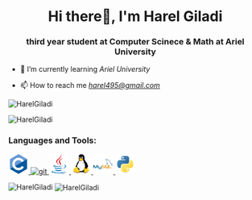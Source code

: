 <h1 align="center">Hi  there👋, I'm Harel Giladi</h1>
<h3 align="center">third year student at Computer Scinece & Math at Ariel University</h3>


- 🌱 I’m currently learning *Ariel University*

- 📫 How to reach me *harel495@gmail.com*

<p align="left"> <img src="https://komarev.com/ghpvc/?username=HarelGiladi&label=Profile%20views&color=0e75b6&style=flat" alt="HarelGiladi" /> </p>
<p align="left"> <img src="https://komarev.com/ghpvc/?username=HarelGiladi&label=Visitors%20views&color=0e75b6&style=flat" alt="HarelGiladi" /> </p>


<h3 align="left">Languages and Tools:</h3>
<p align="left"> 
  <a href="https://www.cprogramming.com/" target="_blank" rel="noreferrer"> <img src="https://raw.githubusercontent.com/devicons/devicon/master/icons/c/c-original.svg" alt="c" width="40" height="40"/> </a> <a href="https://www.w3schools.com/cpp/" target="_blank" rel="noreferrer"></a> <a href="https://git-scm.com/" target="_blank" rel="noreferrer">
  <img src="https://www.vectorlogo.zone/logos/git-scm/git-scm-icon.svg" alt="git" width="40" height="40"/> </a> <a href="https://www.java.com" target="_blank" rel="noreferrer"> <img src="https://raw.githubusercontent.com/devicons/devicon/master/icons/java/java-original.svg" alt="java" width="40" height="40"/> </a> <a href="https://www.linux.org/" target="_blank" rel="noreferrer"> <img src="https://raw.githubusercontent.com/devicons/devicon/master/icons/linux/linux-original.svg" alt="linux" width="40" height="40"/> </a> <a href="https://www.mysql.com/" target="_blank" rel="noreferrer"> <img src="https://raw.githubusercontent.com/devicons/devicon/master/icons/mysql/mysql-original-wordmark.svg" alt="mysql" width="40" height="40"/> </a> <a href="https://www.python.org" target="_blank" rel="noreferrer"> <img src="https://raw.githubusercontent.com/devicons/devicon/master/icons/python/python-original.svg" alt="python" width="40" height="40"/> </a> </p>

<p><img align="left" src="https://github-readme-stats.vercel.app/api/top-langs?username=HarelGiladi&layout=compact&theme=dracula&langs_count=6" alt="HarelGiladi" /></p>

<p>&nbsp;<img align="center" src="https://github-readme-stats.vercel.app/api?username=HarelGiladi&show_icons=true&locale=en&theme=dracula&langs_count=10" alt="HarelGiladi" /></p>
